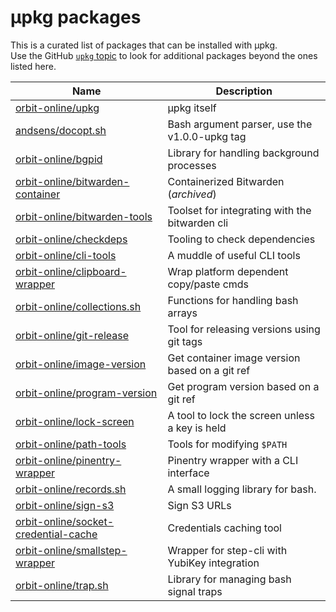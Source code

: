 # μpkg packages

This is a curated list of packages that can be installed with μpkg.  
Use the GitHub [`upkg` topic](https://github.com/topics/upkg) to look
for additional packages beyond the ones listed here.

| Name                                                                                            | Description                                    |
| ----------------------------------------------------------------------------------------------- | ---------------------------------------------- |
| [orbit-online/upkg](https://github.com/orbit-online/upkg)                                       | μpkg itself                                    |
| [andsens/docopt.sh](https://github.com/andsens/docopt.sh)                                       | Bash argument parser, use the v1.0.0-upkg tag  |
| [orbit-online/bgpid](https://github.com/orbit-online/bgpid)                                     | Library for handling background processes      |
| [orbit-online/bitwarden-container](https://github.com/orbit-online/bitwarden-container)         | Containerized Bitwarden (_archived_)           |
| [orbit-online/bitwarden-tools](https://github.com/orbit-online/bitwarden-tools)                 | Toolset for integrating with the bitwarden cli |
| [orbit-online/checkdeps](https://github.com/orbit-online/checkdeps)                             | Tooling to check dependencies                  |
| [orbit-online/cli-tools](https://github.com/orbit-online/cli-tools)                             | A muddle of useful CLI tools                   |
| [orbit-online/clipboard-wrapper](https://github.com/orbit-online/clipboard-wrapper)             | Wrap platform dependent copy/paste cmds        |
| [orbit-online/collections.sh](https://github.com/orbit-online/collections.sh)                   | Functions for handling bash arrays             |
| [orbit-online/git-release](https://github.com/orbit-online/git-release)                         | Tool for releasing versions using git tags     |
| [orbit-online/image-version](https://github.com/orbit-online/image-version)                     | Get container image version based on a git ref |
| [orbit-online/program-version](https://github.com/orbit-online/program-version)                 | Get program version based on a git ref         |
| [orbit-online/lock-screen](https://github.com/orbit-online/lock-screen)                         | A tool to lock the screen unless a key is held |
| [orbit-online/path-tools](https://github.com/orbit-online/path-tools)                           | Tools for modifying `$PATH`                    |
| [orbit-online/pinentry-wrapper](https://github.com/orbit-online/pinentry-wrapper)               | Pinentry wrapper with a CLI interface          |
| [orbit-online/records.sh](https://github.com/orbit-online/records.sh)                           | A small logging library for bash.              |
| [orbit-online/sign-s3](https://github.com/orbit-online/sign-s3)                                 | Sign S3 URLs                                   |
| [orbit-online/socket-credential-cache](https://github.com/orbit-online/socket-credential-cache) | Credentials caching tool                       |
| [orbit-online/smallstep-wrapper](https://github.com/orbit-online/smallstep-wrapper)             | Wrapper for step-cli with YubiKey integration  |
| [orbit-online/trap.sh](https://github.com/orbit-online/trap.sh)                                 | Library for managing bash signal traps         |
